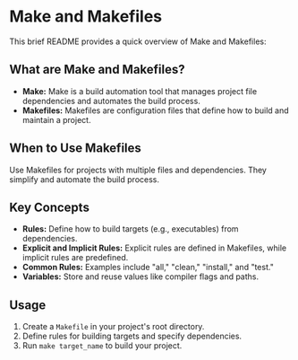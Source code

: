 # Make and Makefiles

This brief README provides a quick overview of Make and Makefiles:

## What are Make and Makefiles?
- **Make:** Make is a build automation tool that manages project file dependencies and automates the build process.
- **Makefiles:** Makefiles are configuration files that define how to build and maintain a project.

## When to Use Makefiles
Use Makefiles for projects with multiple files and dependencies. They simplify and automate the build process.

## Key Concepts
- **Rules:** Define how to build targets (e.g., executables) from dependencies.
- **Explicit and Implicit Rules:** Explicit rules are defined in Makefiles, while implicit rules are predefined.
- **Common Rules:** Examples include "all," "clean," "install," and "test."
- **Variables:** Store and reuse values like compiler flags and paths.

## Usage
1. Create a `Makefile` in your project's root directory.
2. Define rules for building targets and specify dependencies.
3. Run `make target_name` to build your project.

